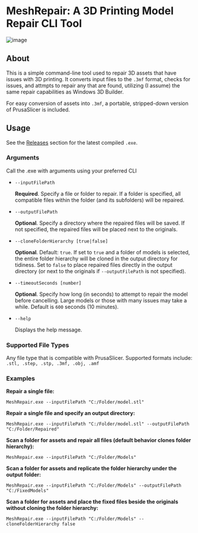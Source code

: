 # MeshRepair: A 3D Printing Model Repair CLI Tool
![image](https://github.com/user-attachments/assets/b9d09525-5179-48d0-8ccb-0834e25a23ce)

## About

This is a simple command-line tool used to repair 3D assets that have issues with 3D printing. It converts input files to the `.3mf` format, checks for issues, and attmpts to repair any that are found, utilizing (I assume) the same repair capabilities as Windows 3D Builder.

For easy conversion of assets into `.3mf`, a portable, stripped-down version of PrusaSlicer is included.

## Usage

See the [Releases]([#"../../../../releases) section for the latest compiled `.exe`.

### Arguments
Call the .exe with arguments using your preferred CLI

- `--inputFilePath`

  **Required**. Specify a file or folder to repair. If a folder is specified, all compatible files within the folder (and its subfolders) will be repaired.

- `--outputFilePath`

  **Optional**. Specify a directory where the repaired files will be saved. If not specified, the repaired files will be placed next to the originals.

- `--cloneFolderHierarchy [true|false]`

  **Optional**. Default: `true`. If set to `true` and a folder of models is selected, the entire folder hierarchy will be cloned in the output directory for tidiness. Set to `false` to place repaired files directly in the output directory (or next to the originals if `--outputFilePath` is not specified).

- `--timeoutSeconds [number]`

  **Optional**. Specify how long (in seconds) to attempt to repair the model before cancelling. Large models or those with many issues may take a while. Default is `600` seconds (10 minutes).

- `--help`

  Displays the help message.

### Supported File Types

Any file type that is compatible with PrusaSlicer. Supported formats include:
```.stl, .step, .stp, .3mf, .obj, .amf```

### Examples

**Repair a single file:**

```MeshRepair.exe --inputFilePath "C:/Folder/model.stl"```

**Repair a single file and specify an output directory:**

```MeshRepair.exe --inputFilePath "C:/Folder/model.stl" --outputFilePath "C:/Folder/Repaired"```

**Scan a folder for assets and repair all files (default behavior clones folder hierarchy):**

```MeshRepair.exe --inputFilePath "C:/Folder/Models"```

**Scan a folder for assets and replicate the folder hierarchy under the output folder:**

```MeshRepair.exe --inputFilePath "C:/Folder/Models" --outputFilePath "C:/FixedModels"```


**Scan a folder for assets and place the fixed files beside the originals without cloning the folder hierarchy:**

```MeshRepair.exe --inputFilePath "C:/Folder/Models" --cloneFolderHierarchy false```
